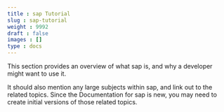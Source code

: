 ```yaml
---
title : sap Tutorial
slug : sap-tutorial
weight : 9992
draft : false
images : []
type : docs
---
```


This section provides an overview of what sap is, and why a developer might want to use it.

It should also mention any large subjects within sap, and link out to the related topics.  Since the Documentation for sap is new, you may need to create initial versions of those related topics.


